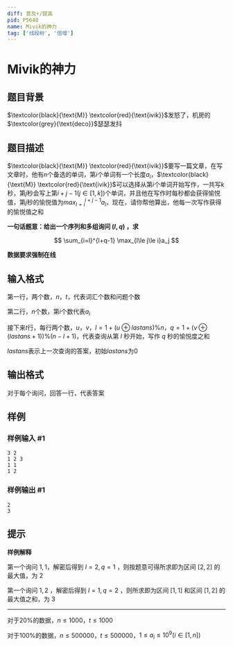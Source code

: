 ```yaml
---
diff: 普及+/提高
pid: P5648
name: Mivik的神力
tag: ['线段树', '倍增']
---
```

# Mivik的神力
## 题目背景

$\textcolor{black}{\text{M}} \textcolor{red}{\text{ivik}}$发怒了，机房的$\textcolor{grey}{\text{deco}}$瑟瑟发抖
## 题目描述

$\textcolor{black}{\text{M}} \textcolor{red}{\text{ivik}}$要写一篇文章，在写文章时，他有$n$个备选的单词，第$i$个单词有一个长度$a_i$，$\textcolor{black}{\text{M}} \textcolor{red}{\text{ivik}}$可以选择从第$i$个单词开始写作，一共写$k$秒，第$j$秒会写上第$i+j-1(j\in[1,k])$个单词，并且他在写作时每秒都会获得愉悦值，第$j$秒的愉悦值为$max_{l=i}^{i+j-1} a_l$，现在，请你帮他算出，他每一次写作获得的愉悦值之和

**一句话题意：给出一个序列和多组询问 $(l,q)$ ，求**

$$
\sum_{i=l}^{l+q-1} \max_{l\le j\le i}a_j
$$

**数据要求强制在线**
## 输入格式

第一行，两个数，$n$，$t$，代表词汇个数和问题个数

第二行，$n$个数，第$i$个数代表$a_i$

接下来$t$行，每行两个数，$u$，$v$，$l=1+(u ⊕ lastans)\%n$，$q=1+(v ⊕ (lastans+1))\%(n-l+1)$，代表查询从第 $l$ 秒开始，写作 $q$ 秒的愉悦度之和

$lastans$表示上一次查询的答案，初始$lastans$为$0$
## 输出格式

对于每个询问，回答一行，代表答案
## 样例

### 样例输入 #1
```
3 2
1 2 3
1 1
1 2
```
### 样例输出 #1
```
2
3
```
## 提示

**样例解释**

第一个询问 $1,1$，解密后得到 $l=2,q=1$ ，则按题意可得所求即为区间 $[2,2]$ 的最大值，为 $2$

第一个询问 $1,2$ ，解密后得到 $l=1,q=2$ ，则所求即为区间 $[1,1]$ 和区间 $[1,2]$ 的最大值之和，为 $3$

-----

对于$20\%$的数据，$n \leq 1000$，$t \leq 1000$

对于$100\%$的数据，$n\leq 500000$，$t\leq 500000$，$1 \leq a_i\leq 10^9(i\in [1,n])$
